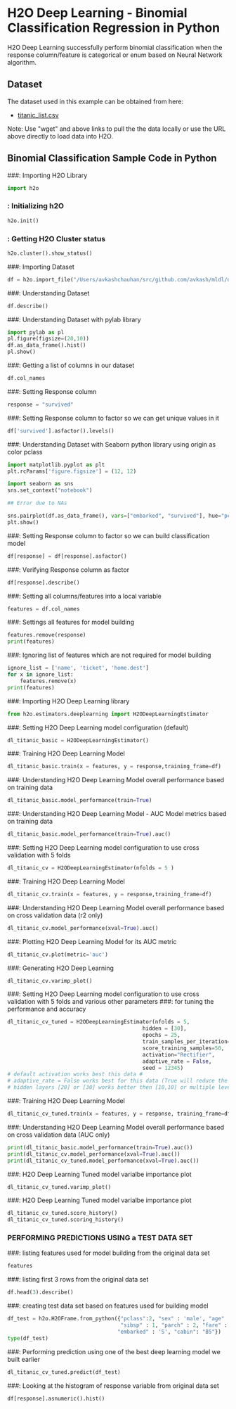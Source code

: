 # H2O Deep Learning - Binomial Classification Regression in Python # 

H2O Deep Learning successfully perform binomial classification when the response column/feature is categorical or enum based on Neural Network algorithm. 

## Dataset ##
The dataset used in this example can be obtained from here:
 - [titanic_list.csv](https://raw.githubusercontent.com/Avkash/mldl/master/data/titanic_list.csv)

Note: Use "wget" and above links to pull the the data locally or use the URL above directly to load data into H2O.
  
## Binomial Classification Sample Code in Python ##

###: Importing H2O Library
```python
import h2o
```


### : Initializing h2O
```python
h2o.init()
```


### : Getting H2O Cluster status
```python
h2o.cluster().show_status()
```

###: Importing Dataset
```python
df = h2o.import_file("/Users/avkashchauhan/src/github.com/avkash/mldl/data/titanic_list.csv")
```


###: Understanding Dataset
```python
df.describe()
```


###: Understanding Dataset with pylab library
```python
import pylab as pl
pl.figure(figsize=(20,10))
df.as_data_frame().hist()
pl.show()
```


###: Getting a list of columns in our dataset
```python
df.col_names
```


###: Setting Response column
```python
response = "survived"
```


###: Setting Response column to factor so we can get unique values in it
```python
df['survived'].asfactor().levels()
```


###: Understanding Dataset with Seaborn python library using origin as color pclass
```python
import matplotlib.pyplot as plt
plt.rcParams['figure.figsize'] = (12, 12)

import seaborn as sns
sns.set_context("notebook")

## Error due to NAs

sns.pairplot(df.as_data_frame(), vars=["embarked", "survived"], hue="pclass");
plt.show()
```


###: Setting Response column to factor so we can build classification model
```python
df[response] = df[response].asfactor()
```


###: Verifying Response column as factor 
```python
df[response].describe()
```


###: Setting all columns/features into a local variable
```python
features = df.col_names
```


###: Settings all features for model building
```python
features.remove(response)
print(features)
```


###: Ignoring list of features which are not required for model building
```python
ignore_list = ['name', 'ticket', 'home.dest']
for x in ignore_list:
    features.remove(x)
print(features)    
```


###: Importing H2O Deep Learning library
```python
from h2o.estimators.deeplearning import H2ODeepLearningEstimator
```


###: Setting H2O Deep Learning model configuration (default)
```python
dl_titanic_basic = H2ODeepLearningEstimator()
```


###: Training H2O Deep Learning Model 
```python
dl_titanic_basic.train(x = features, y = response,training_frame=df)
```


###: Understanding H2O Deep Learning Model overall performance based on training data
```python
dl_titanic_basic.model_performance(train=True)
```


###: Understanding H2O Deep Learning Model - AUC Model metrics based on training data
```python
dl_titanic_basic.model_performance(train=True).auc()
```


###: Setting H2O Deep Learning model configuration to use cross validation with 5 folds
```python
dl_titanic_cv = H2ODeepLearningEstimator(nfolds = 5 )
```


###: Training H2O Deep Learning Model
```python
dl_titanic_cv.train(x = features, y = response,training_frame=df)
```


###: Understanding H2O Deep Learning Model overall performance based on cross validation data (r2 only)
```python
dl_titanic_cv.model_performance(xval=True).auc()
```


###: Plotting H2O Deep Learning Model for its AUC metric 
```python
dl_titanic_cv.plot(metric='auc')
```


###: Generating H2O Deep Learning 
```python
dl_titanic_cv.varimp_plot()
```


###: Setting H2O Deep Learning model configuration to use cross validation with 5 folds and various other parameters
###: for tuning the performance and accuracy
```python
dl_titanic_cv_tuned = H2ODeepLearningEstimator(nfolds = 5,
                                           hidden = [30],
                                           epochs = 25,
                                           train_samples_per_iteration=20,
                                           score_training_samples=50,
                                           activation="Rectifier",
                                           adaptive_rate = False,
                                           seed = 12345)
# default activation works best this data #
# adaptive_rate = False works best for this data (True will reduce the accuracy) #
# hidden layers [20] or [30] works better then [10,10] or multiple levels #
```


###: Training H2O Deep Learning Model 
```python
dl_titanic_cv_tuned.train(x = features, y = response, training_frame=df)
```


###: Understanding H2O Deep Learning Model overall performance based on cross validation data (AUC only)
```python
print(dl_titanic_basic.model_performance(train=True).auc())
print(dl_titanic_cv.model_performance(xval=True).auc())
print(dl_titanic_cv_tuned.model_performance(xval=True).auc())
```


###:  H2O Deep Learning Tuned model varialbe importance plot
```python
dl_titanic_cv_tuned.varimp_plot()
```


###:  H2O Deep Learning Tuned model varialbe importance plot
```python
dl_titanic_cv_tuned.score_history()
dl_titanic_cv_tuned.scoring_history()
```


### PERFORMING PREDICTIONS USING a TEST DATA SET ###

###: listing features used for model building from the original data set
```python
features
```


###: listing first 3 rows from the original data set
```python
df.head(3).describe()
```


###: creating test data set based on features used for building model
```python
df_test = h2o.H2OFrame.from_python({"pclass":2, "sex" : 'male', "age" : 28, 
                                    "sibsp" : 1, "parch" : 2, "fare" : 321.9, "boat": 2, 'body' : 123,
                                   "embarked" : 'S', "cabin": "B5"})
type(df_test)
```


###: Performing prediction using one of the best deep learning model we built earlier
```python
dl_titanic_cv_tuned.predict(df_test)
```


###: Looking at the histogram of response variable from original data set
```python
df[response].asnumeric().hist()
```
